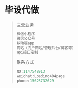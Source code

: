 # 毕设代做

> 主营业务
>
> ```java
> 微信小程序
> 微信公众号
> 移动端app
> 网站（门户网站/管理后台/博客等）
> api接口定制
> ```
>
> 联系方式
>
> ```java
> QQ:1147548913
> weichat:Loading404page
> phone:15628732629
> ```
>
> 

